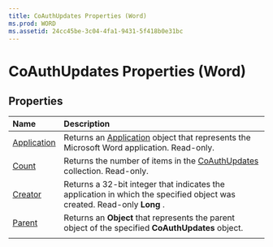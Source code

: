 ```yaml
---
title: CoAuthUpdates Properties (Word)
ms.prod: WORD
ms.assetid: 24cc45be-3c04-4fa1-9431-5f418b0e31bc
---
```



# CoAuthUpdates Properties (Word)

## Properties



|**Name**|**Description**|
|:-----|:-----|
|[Application](coauthupdates-application-property-word.md)|Returns an [Application](application-object-word.md) object that represents the Microsoft Word application. Read-only.|
|[Count](coauthupdates-count-property-word.md)|Returns the number of items in the [CoAuthUpdates](coauthupdates-object-word-1.md) collection. Read-only.|
|[Creator](coauthupdates-creator-property-word.md)|Returns a 32-bit integer that indicates the application in which the specified object was created. Read-only  **Long** .|
|[Parent](coauthupdates-parent-property-word.md)|Returns an  **Object** that represents the parent object of the specified **CoAuthUpdates** object.|
|||

